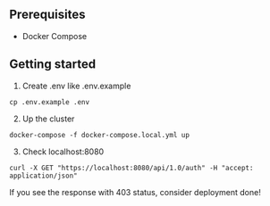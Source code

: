 ## Prerequisites
- Docker Compose
## Getting started
1. Create .env like .env.example
```
cp .env.example .env
```
2. Up the cluster
```
docker-compose -f docker-compose.local.yml up
```
3. Check localhost:8080
```
curl -X GET "https://localhost:8080/api/1.0/auth" -H "accept: application/json"
```
If you see the response with 403 status, consider deployment done!